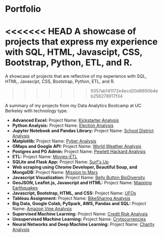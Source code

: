 # Portfolio
<<<<<<< HEAD
A showcase of projects that express my experience with SQL, HTML, Javascipt, CSS, Bootstrap, Python, ETL, and R.
=======
A showcase of projects that are reflective of my experience with SQL, HTML, Javascipt, CSS, Bootstrap, Python, ETL, and R.
>>>>>>> 9357ab141172e4ecd20d6650b4eb256278917f34

A summary of my projects from my Data Analytics Bootcamp at UC Berkeley with technology type.

* **Advanced Excel:** Project Name: [Kickstarter Analysis](https://github.com/amylio/Kickstarter-Analysis)
* **Python Analysis:** Project Name: [Election Analysis](https://github.com/amylio/Election_Analysis)
* **Jupyter Notebook and Pandas Library:** Project Name: [School District Analysis](https://github.com/amylio/School_District_Analysis)
* **Matplotlib:** Project Name: [Pyber Analysis](https://github.com/amylio/PyBer_Analysis)
* **GMaps and Google API:** Project Name: [World Weather Analysis](https://github.com/amylio/World_Weather_Analysis)
* **Postgres and PG Admin:** Project Name: [Pewlett Hackard Analysis](https://github.com/amylio/Pewlett_Hackard_Analysis)
* **ETL:** Project Name: [Movies-ETL](https://github.com/amylio/Movies-ETL)
* **SQLite and Flask App:** Project Name: [Surf's Up](https://github.com/amylio/Surfs_up)
* **Web scraping using Chrome Developer, Beautiful Soup, and MongoDB:** Project Name: [Mission to Mars](https://github.com/amylio/Mission-to-Mars) 
* **Javascript Visualization:** Project Name: [Belly Button BioDiversity](https://github.com/amylio/BellyButtonBiodiversity)
* **GeoJSON, Leaflet.js, Javascript and HTML:** Project Name: [Mapping Earthquakes](https://github.com/amylio/MappingEarthquakes)
* **Javascript, Bootstrap, HTML, and CSS:** Project Name: [UFOs](https://github.com/amylio/UFOs)
* **Tableau Assignment:** Project Name: [BikeSharing Analysis](https://github.com/amylio/BikeSharing)
* **Big Data, Google Colab, PySpark, AWS, Pandas and SQL:** Project Name: [Amazon Vine Analysis](https://github.com/amylio/Amazon_Vine_Analysis)
* **Supervised Machine Learning:** Project Name: [Credit Risk Analysis](https://github.com/amylio/Credit_Risk_Analysis)
* **Unsupervised Machine Learning:** Project Name: [Crytocurrencies](https://github.com/amylio/Cryptocurrencies)
* **Neural Networks and Deep Machine Learning:** Project Name: [Charity Analysis](https://github.com/amylio/Neural_Network_Charity_Analysis)
